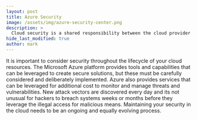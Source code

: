 ```yaml
---
layout: post
title: Azure Security
image: /assets/img/azure-security-center.png
description: >
  Cloud security is a shared responsibility between the cloud provider and you: the consumer. It is important to consider security throughout the lifecycle of your cloud deployments. This article explores some of the security tools and capabilities that are available within the Microsoft Azure platform.
hide_last_modified: true
author: mark
---
```


It is important to consider security throughout the lifecycle of your cloud resources. The Microsoft Azure platform provides tools and capabilities that can be leveraged to create secure solutions, but these must be carefully considered and deliberately implemented. Azure also provides services that can be leveraged for additional cost to monitor and manage threats and vulnerabilities. New attack vectors are discovered every day and its not unusual for hackers to breach systems weeks or months before they leverage the illegal access for malicious means. Maintaining your security in the cloud needs to be an ongoing and equally evolving process.

